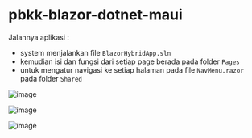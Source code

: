 # pbkk-blazor-dotnet-maui

Jalannya aplikasi :
- system menjalankan file `BlazorHybridApp.sln`
- kemudian isi dan fungsi dari setiap page berada pada folder `Pages`
- untuk mengatur navigasi ke setiap halaman pada file `NavMenu.razor` pada folder `Shared`

![image](https://user-images.githubusercontent.com/90663373/222115339-484aa5c3-bb5f-404f-b018-4641786a8f56.png)

![image](https://user-images.githubusercontent.com/90663373/222185020-225b1775-738d-4981-b565-133cba59b800.png)

![image](https://user-images.githubusercontent.com/90663373/222115377-41ecec65-c306-4952-a3f5-75d411853ab1.png)
